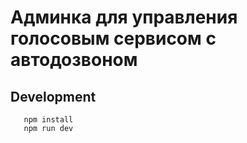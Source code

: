 # Админка для управления голосовым сервисом с автодозвоном

## Development

```
   npm install
   npm run dev
```   